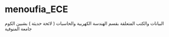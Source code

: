 # menoufia_ECE
البيانات والكتب المتعلقة بقسم الهندسة الكهربية والحاسبات ( لائحة حديثة ) بشبين الكوم جامعة المنوفية
